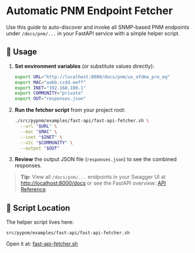 # Automatic PNM Endpoint Fetcher

Use this guide to auto-discover and invoke all SNMP-based PNM endpoints under `/docs/pnm/...` in your FastAPI service with a simple helper script.

## 🚀 Usage

1. **Set environment variables** (or substitute values directly):

   ```bash
   export URL="http://localhost:8000/docs/pnm/us_ofdma_pre_eq"
   export MAC="aabb.ccdd.eeff"
   export INET="192.168.100.1"
   export COMMUNITY="private"
   export OUT="responses.json"
   ```

2. **Run the fetcher script** from your project root:

   ```bash
   ./src/pypnm/examples/fast-api/fast-api-fetcher.sh \
     --url "$URL" \
     --mac "$MAC" \
     --inet "$INET" \
     --v2c "$COMMUNITY" \
     --output "$OUT"
   ```

3. **Review** the output JSON file (`responses.json`) to see the combined responses.

> **Tip:** View all `/docs/pnm/...` endpoints in your Swagger UI at [http://localhost:8000/docs](http://localhost:8000/docs) or see the FastAPI overview: [API Reference](../api/fast-api/index.md).

## 📂 Script Location

The helper script lives here:

```
src/pypnm/examples/fast-api/fast-api-fetcher.sh
```

Open it at: [fast-api-fetcher.sh](../../src/pypnm/examples/fast-api/fast-api-fetcher.sh)

